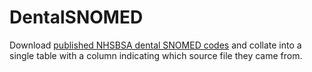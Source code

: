 # DentalSNOMED
Download [published NHSBSA dental SNOMED codes](https://www.nhsbsa.nhs.uk/provider-assurance-dental-pad/clinical-services/snomed-ct) and collate into a single table with a column indicating which source file they came from.
